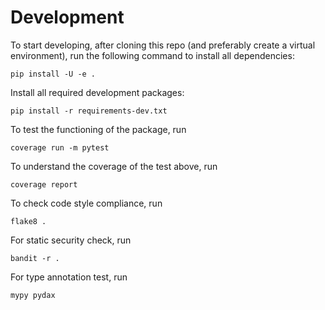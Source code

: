 # Development

To start developing, after cloning this repo (and preferably create a virtual environment), run the following command to
install all dependencies:

    pip install -U -e .

Install all required development packages:

    pip install -r requirements-dev.txt

To test the functioning of the package, run

    coverage run -m pytest

To understand the coverage of the test above, run

    coverage report

To check code style compliance, run

    flake8 .

For static security check, run

    bandit -r .

For type annotation test, run

    mypy pydax
